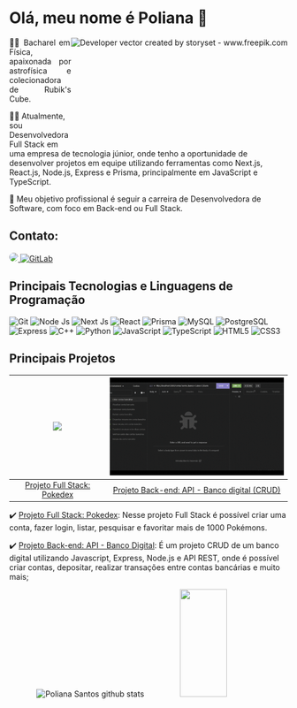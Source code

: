 # Olá, meu nome é Poliana 👋
<img align="right" alt="Developer vector created by storyset - www.freepik.com" height="200" src="https://user-images.githubusercontent.com/97471199/230774187-e482399b-492c-4c17-a831-0314bf90526e.png">

<p align="justify"> 👩‍🎓  Bacharel em Física, apaixonada por astrofísica e colecionadora de Rubik's Cube.
 
👩‍💻  Atualmente, sou Desenvolvedora Full Stack em uma empresa de tecnologia júnior, onde tenho a oportunidade de desenvolver projetos em equipe utilizando ferramentas como Next.js, React.js, Node.js, Express e Prisma, principalmente em JavaScript e TypeScript.

🚀  Meu objetivo profissional é seguir a carreira de Desenvolvedora de Software, com foco em Back-end ou Full Stack.
</p>

 ## Contato:

<a href="https://www.linkedin.com/in/polianams/" target="_blank">
  <img src="https://img.shields.io/badge/-LinkedIn-%230077B5?style=for-the-badge&logo=linkedin&logoColor=white" style="border-radius: 30px" target="_blank">
</a> 
<a href="https://gitlab.com/polianams" target="_blank">
  <img alt="GitLab" src="https://img.shields.io/badge/GitLab-330F63?style=for-the-badge&logo=gitlab&logoColor=white" />
</a> 

 ## Principais Tecnologias e Linguagens de Programação
![Git](https://img.shields.io/badge/git-%23F05033.svg?style=for-the-badge&logo=git&logoColor=white)
![Node Js](https://img.shields.io/badge/Node.js-43853D?style=for-the-badge&logo=node.js&logoColor=white)
![Next Js](https://img.shields.io/badge/Next-black?style=for-the-badge&logo=next.js&logoColor=white)
![React](https://img.shields.io/badge/react-%2320232a.svg?style=for-the-badge&logo=react&logoColor=%2361DAFB)
![Prisma](https://img.shields.io/badge/prisma-%2320232a.svg?style=for-the-badge&logo=prisma&logoColor=%2361DAFB)
![MySQL](https://img.shields.io/badge/MySQL-00000F?style=for-the-badge&logo=mysql&logoColor=white)
![PostgreSQL](https://img.shields.io/badge/PostgreSQL-316192?style=for-the-badge&logo=postgresql&logoColor=white)
![Express](https://img.shields.io/badge/express-%2320232a.svg?style=for-the-badge&logo=express&logoColor=white)
![C++](https://img.shields.io/badge/c++-%2300599C.svg?style=for-the-badge&logo=c%2B%2B&logoColor=white)
![Python](https://img.shields.io/badge/python-3670A0?style=for-the-badge&logo=python&logoColor=ffdd54) 
![JavaScript](https://img.shields.io/badge/JavaScript-F7DF1E?style=for-the-badge&logo=javascript&logoColor=black)
![TypeScript](https://img.shields.io/badge/typescript-%23007ACC.svg?style=for-the-badge&logo=typescript&logoColor=white)
![HTML5](https://img.shields.io/badge/html5-%23E34F26.svg?style=for-the-badge&logo=html5&logoColor=white)
![CSS3](https://img.shields.io/badge/css3-%231572B6.svg?style=for-the-badge&logo=css3&logoColor=white)

## Principais Projetos

| <img src="https://github.com/polianams/pokedex/blob/main/assets/pokedex.gif" width="420"> | <img src="https://github.com/polianams/api-banco-digital/blob/main/assets/banco-digital-1.gif" width="360"> |
|:---:|:---:|
| [Projeto Full Stack: Pokedex](https://github.com/polianams/pokedex) | [Projeto Back-end: API - Banco digital (CRUD)](https://github.com/polianams/api-banco-digital) |

</div>

✔️ [Projeto Full Stack: Pokedex](https://github.com/polianams/pokedex): Nesse projeto Full Stack é possível criar uma conta, fazer login, listar, pesquisar e favoritar mais de 1000 Pokémons.

✔️ [Projeto Back-end: API - Banco Digital](https://github.com/polianams/api-banco-digital): É um projeto CRUD de um banco digital utilizando Javascript, Express, Node.js e API REST, onde é possível criar contas, depositar, realizar transações entre contas bancárias e muito mais;


<div align="center">  
  <img width="49%" height="195px" src="https://github-readme-stats.vercel.app/api?username=polianams&show_icons=true&count_private=true&hide_border=true&title_color=7e22ce&icon_color=7e22ce&text_color=c9d1d9&bg_color=0d1117" alt="Poliana Santos github stats" /> 
  <img width="41%" height="195px" src="https://github-readme-stats.vercel.app/api/top-langs/?username=polianams&layout=compact&hide_border=true&title_color=7e22ce&text_color=c9d1d9&bg_color=0d1117" />

